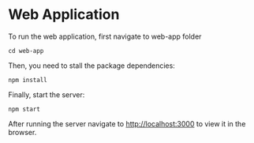 # Web Application

To run the web application, first navigate to web-app folder

```
cd web-app
```

Then, you need to stall the package dependencies:

```
npm install
```

Finally, start the server:

```
npm start
```

After running the server navigate to [http://localhost:3000](http://localhost:3000) to view it in the browser.
